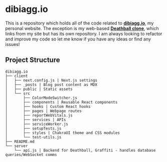 # dibiagg.io

This is a repository which holds all of the code related to **[dibiagg.io]**, my personal website. The exception is my web-based **[Deathball clone]**, which links from my site but has its own repository. I am always looking to refactor and improve my code so let me know if you have any ideas or find any issues!

[Deathball clone]: https://github.com/anthonydibi/deathball-clone
[dibiagg.io]: https://dibiagg.io
  
## Project Structure
```
dibiagg.io
├── client
│   ├── next.config.js | Next.js settings
│   ├── _posts | Blog post content as MDX
│   ├── public | Static assets
│   └── src
│       ├── ColorModeSwitcher.js
│       ├── components | Reusable React components
│       ├── hooks | Custom React hooks
│       ├── pages | Webpage routes
│       ├── reportWebVitals.js
│       ├── services | APIs
│       ├── serviceWorker.js
│       ├── setupTests.js
│       ├── styles | ChakraUI theme and CSS modules
│       └── test-utils.js
├── README.md
└── server
    └── api.js | Backend for Deathball, Graffiti - handles database queries/WebSocket comms
```

